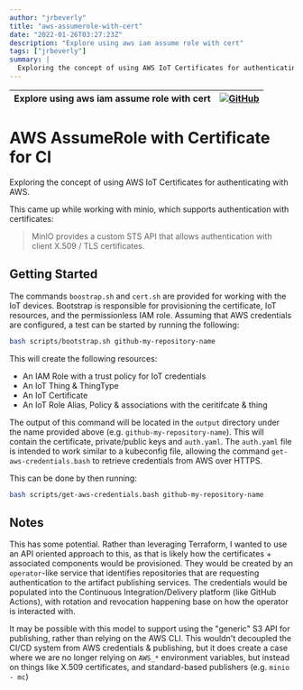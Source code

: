 ```yaml
---
author: "jrbeverly"
title: "aws-assumerole-with-cert"
date: "2022-01-26T03:27:23Z"
description: "Explore using aws iam assume role with cert"
tags: ["jrbeverly"]
summary: |
  Exploring the concept of using AWS IoT Certificates for authenticating with AWS. This came up while working with minio, which supports authentication with certificates: > MinIO provides a custom STS API that allows authentication with client X.509 / TLS certificates.
---
```


| Explore using aws iam assume role with cert | [![GitHub](https://img.shields.io/badge/GitHub-%23121011.svg?logo=github&logoColor=white)](https://github.com/jrbeverly/aws-assumerole-with-cert) |
| :-------- | -------: |


# AWS AssumeRole with Certificate for CI

Exploring the concept of using AWS IoT Certificates for authenticating with AWS.

This came up while working with minio, which supports authentication with certificates:

> MinIO provides a custom STS API that allows authentication with client X.509 / TLS certificates.

## Getting Started

The commands `boostrap.sh` and `cert.sh` are provided for working with the IoT devices. Bootstrap is responsible for provisioning the certificate, IoT resources, and the permissionless IAM role. Assuming that AWS credentials are configured, a test can be started by running the following:

```bash
bash scripts/bootstrap.sh github-my-repository-name
```

This will create the following resources:

- An IAM Role with a trust policy for IoT credentials
- An IoT Thing & ThingType
- An IoT Certificate
- An IoT Role Alias, Policy & associations with the ceritifcate & thing

The output of this command will be located in the `output` directory under the name provided above (e.g. `github-my-repository-name`). This will contain the certificate, private/public keys and `auth.yaml`. The `auth.yaml` file is intended to work similar to a kubeconfig file, allowing the command `get-aws-credentials.bash` to retrieve credentials from AWS over HTTPS.

This can be done by then running:

```bash
bash scripts/get-aws-credentials.bash github-my-repository-name
```

## Notes

This has some potential. Rather than leveraging Terraform, I wanted to use an API oriented approach to this, as that is likely how the certificates + associated components would be provisioned. They would be created by an `operator`-like service that identifies repositories that are requesting authentication to the artifact publishing services. The credentials would be populated into the Continuous Integration/Delivery platform (like GitHub Actions), with rotation and revocation happening base on how the operator is interacted with.

It may be possible with this model to support using the "generic" S3 API for publishing, rather than relying on the AWS CLI. This wouldn't decoupled the CI/CD system from AWS credentials & publishing, but it does create a case where we are no longer relying on `AWS_*` environment variables, but instead on things like X.509 certificates, and standard-based publishers (e.g. `minio - mc`)
